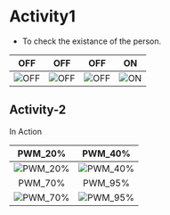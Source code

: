 # Activity1
* To check the existance of the person.

|OFF|OFF|OFF|ON|
|:--:|:--:|:--:|:--:|
|![OFF](https://user-images.githubusercontent.com/89648059/133630576-47608679-c543-4198-909c-0c8e298df9f7.png) |![OFF](https://user-images.githubusercontent.com/89648059/133630970-cfa6612b-4174-452c-9a84-9e689a85d9ec.png)|![OFF](https://user-images.githubusercontent.com/80662569/116460810-1ddbe880-a885-11eb-9460-5a43f89de00e.PNG)|![ON](https://user-images.githubusercontent.com/89648059/133631769-48a06b6e-1b64-4008-aca9-afc872f20763.png)|

## Activity-2
 In Action

|PWM_20%|PWM_40%|
|:--:|:--:|
|![PWM_20%](https://user-images.githubusercontent.com/89648206/133634938-35a1bb01-56f5-4e60-920b-4ebe67837baf.png) |![PWM_40%](https://user-images.githubusercontent.com/89648206/133635307-9ca8afc4-2df4-487d-94e8-43e6d2d209b2.png)|
|PWM_70%|PWM_95%|
|![PWM_70%](https://user-images.githubusercontent.com/89648206/133635542-f5e579b8-6ca8-4798-b7a7-d41fcfb10734.png)|![PWM_95%](https://user-images.githubusercontent.com/80662569/116461900-72339800-a886-11eb-8eea-43aeae327bea.PNG)|




